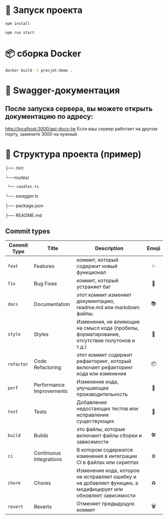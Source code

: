 # 🚀 Запуск проекта

```bash 
npm install
```
  
```bash 
npm run start
```
# 📦 cборка Docker

```bash 
docker build -t procjet:demo .
```

# 📘 Swagger-документация
## После запуска сервера, вы можете открыть документацию по адресу:
[http://localhost:3000/api-docs-tw](Документация)
Если ваш сервер работает на другом порту, замените 3000 на нужный.



# 📁 Структура проекта (пример)

├── /src

  └──routes/

     └── candles.ts

 └── swagger.ts

├── package.json

├── README.md


## Commit types

| Commit Type | Title                    | Description                                                                                                   | Emoji |
| ----------- | ------------------------ | ------------------------------------------------------------------------------------------------------------- | :---: |
| `feat`      | Features                 | коммит, который содержит новый функционал                                                                     |  ✨   |
| `fix`       | Bug Fixes                | коммит, который устраняет баг                                                                                 |  🐛   |
| `docs`      | Documentation            | этот коммит изменяет документацию, readme.md или markdown файлы.                                              |  📚   |
| `style`     | Styles                   | Изменения, не влияющие на смысл кода (пробелы, форматирование, отсутствие полутонов и т.д.)                   |  💎   |
| `refactor`  | Code Refactoring         | этот коммит содержит рефакторинг, который включает рефакторинг кода или изменения                             |  📦   |
| `perf`      | Performance Improvements | Изменение кода, улучшающее производительность                                                                 |  🚀   |
| `test`      | Tests                    | Добавление недостающих тестов или исправление существующих                                                    |  🚨   |
| `build`     | Builds                   | это файлы, которые включают файлы сборки и зависимости                                                        |  🛠   |
| `ci`        | Continuous Integrations  | В котором содержатся изменения в интеграции CI в файлах или скриптах                                          |  ⚙️   |
| `chore`     | Chores                   | Изменение кода, которое не исправляет ошибку и не добавляет функцию, а модифицирует или обновляет зависимости |  ♻️   |
| `revert`    | Reverts                  | Отменяет предыдущую коммит                                                                                    |  🗑   |
